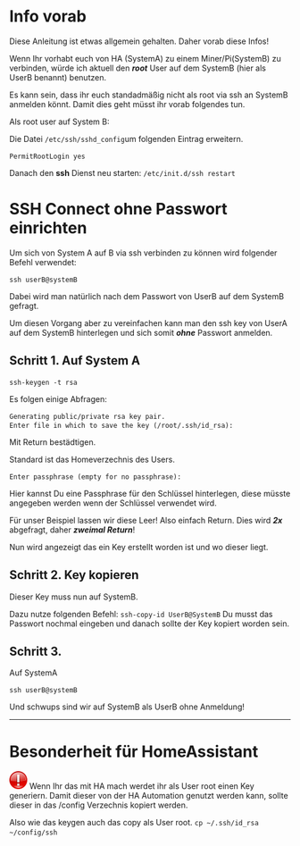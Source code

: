 # Info vorab
Diese Anleitung ist etwas allgemein gehalten. Daher vorab diese Infos!

Wenn Ihr vorhabt euch von HA (SystemA) zu einem Miner/Pi(SystemB) zu verbinden, würde ich aktuell den ***root*** User auf dem SystemB (hier als UserB benannt) benutzen.

Es kann sein, dass ihr euch standadmäßig nicht als root via ssh an SystemB anmelden könnt. Damit dies geht müsst ihr vorab folgendes tun.

Als root user auf System B:

Die Datei `/etc/ssh/sshd_config`um folgenden Eintrag erweitern.

```
PermitRootLogin yes
```

Danach den **ssh** Dienst neu starten: `/etc/init.d/ssh restart`


# SSH Connect ohne Passwort einrichten

Um sich von System A auf B via ssh verbinden zu können wird folgender Befehl verwendet:
```
ssh userB@systemB
```
Dabei wird man natürlich nach dem Passwort von UserB auf dem SystemB gefragt.

Um diesen Vorgang aber zu vereinfachen kann man den ssh key von UserA auf dem SystemB hinterlegen und sich somit ***ohne*** Passwort anmelden.

## Schritt 1. Auf System A

```
ssh-keygen -t rsa
```
Es folgen einige Abfragen:

```
Generating public/private rsa key pair.
Enter file in which to save the key (/root/.ssh/id_rsa):
```

Mit Return bestädtigen. 

Standard ist das Homeverzechnis des Users.


```
Enter passphrase (empty for no passphrase):
```
Hier kannst Du eine Passphrase für den Schlüssel hinterlegen, diese müsste angegeben werden wenn der Schlüssel verwendet wird. 

Für unser Beispiel lassen wir diese Leer! Also einfach Return. Dies wird ***2x*** abgefragt, daher ***zweimal Return***!

Nun wird angezeigt das ein Key erstellt worden ist und wo dieser liegt.

## Schritt 2. Key kopieren

Dieser Key muss nun auf SystemB.

Dazu nutze folgenden Befehl:
`ssh-copy-id UserB@SystemB`
Du musst das Passwort nochmal eingeben und danach sollte der Key kopiert worden sein.


## Schritt 3.


Auf SystemA
```
ssh userB@systemB
```
Und schwups sind wir auf SystemB als UserB ohne Anmeldung!

---

# Besonderheit für HomeAssistant
<img src="Images/important.png" width="32px"> 
Wenn Ihr das mit HA mach werdet ihr als User root einen Key generiern. Damit dieser von der HA Automation genutzt werden kann, sollte dieser in das /config Verzechnis kopiert werden.

Also wie das keygen auch das copy als User root.
`cp ~/.ssh/id_rsa ~/config/ssh`
